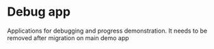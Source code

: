 # Debug app 

Applications for debugging and progress demonstration.
It needs to be removed after migration on main demo app

